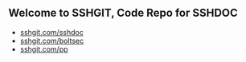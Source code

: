 ## Welcome to SSHGIT, Code Repo for SSHDOC

* [sshgit.com/sshdoc](/sshdoc)
* [sshgit.com/boltsec](/boltsec)
* [sshgit.com/pp](/pp)
